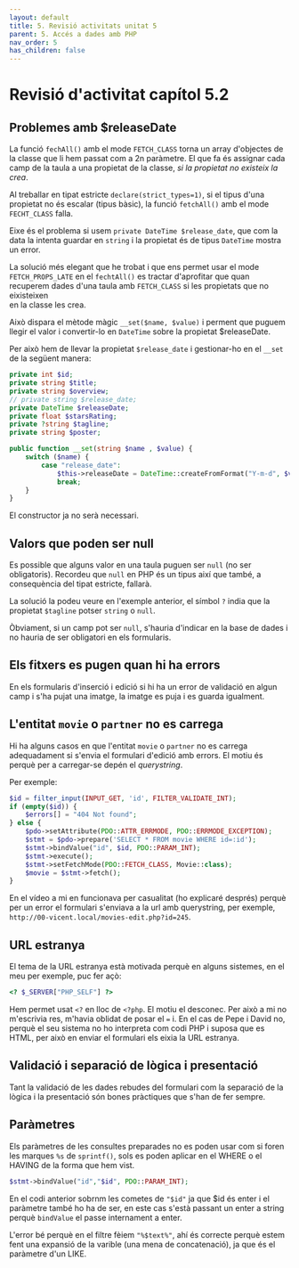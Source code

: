 ```yaml
---
layout: default
title: 5. Revisió activitats unitat 5
parent: 5. Accés a dades amb PHP
nav_order: 5
has_children: false
---
```


# Revisió d'activitat capítol 5.2

## Problemes amb $releaseDate

La funció `fechAll()` amb el mode `FETCH_CLASS` torna un array d'objectes de la classe que li hem passat
com a 2n paràmetre. El que fa és assignar cada camp de la taula a una propietat de la classe, *si la propietat no existeix
la crea*.  

Al treballar en tipat estricte `declare(strict_types=1)`, si el tipus d'una propietat no és escalar (tipus bàsic),
la funció `fetchAll()` amb el mode `FECHT_CLASS` falla.   

Eixe és el problema si usem `private DateTime $release_date`, que com la data la intenta guardar en `string` i la 
propietat és de tipus  `DateTime` mostra un error. 

La solució més elegant que he trobat i que ens permet usar el mode `FETCH_PROPS_LATE` en el `fechtAll()` es tractar 
d'aprofitar que quan recuperem dades d'una taula amb `FETCH_CLASS` si les propietats que no eixisteixen  
en la classe les crea.

Això dispara el mètode màgic `__set($name, $value)` i perment que puguem llegir el valor i convertir-lo en 
`DateTime` sobre la propietat $releaseDate.

Per això hem de llevar la propietat `$release_date` i gestionar-ho en  el `__set` de la següent manera:

```php
private int $id;
private string $title;
private string $overview;
// private string $release_date;
private DateTime $releaseDate;
private float $starsRating;
private ?string $tagline;
private string $poster;

public function __set(string $name , $value) {
    switch ($name) {
        case "release_date":
            $this->releaseDate = DateTime::createFromFormat("Y-m-d", $value);
            break;
    }
}
```
El constructor ja no serà necessari.

## Valors que poden ser null
Es possible que alguns valor en una taula puguen ser `null` (no ser obligatoris). Recordeu que `null` en PHP és un 
tipus així que també, a consequència del tipat estricte, fallarà.

La solució la podeu veure en l'exemple anterior, el símbol `?` india que la propietat `$tagline` potser `string` o `null`.

Òbviament, si un camp pot ser `null`, s'hauria d'indicar en la base de dades i no hauria de ser obligatori 
en els formularis. 
 
## Els fitxers es pugen quan hi ha errors
En els formularis d'inserció i edició si hi ha un error de validació en algun camp i s'ha pujat una imatge, la imatge
es puja i es guarda igualment.
 
## L'entitat `movie` o `partner` no es carrega
Hi ha alguns casos en que l'entitat `movie` o `partner` no es carrega adequadament si s'envia el formulari d'edició amb
errors. El motiu és perquè per a carregar-se depén el _querystring_.

Per exemple:

```php
$id = filter_input(INPUT_GET, 'id', FILTER_VALIDATE_INT);
if (empty($id)) {
    $errors[] = "404 Not found";
} else {
    $pdo->setAttribute(PDO::ATTR_ERRMODE, PDO::ERRMODE_EXCEPTION);
    $stmt = $pdo->prepare('SELECT * FROM movie WHERE id=:id');
    $stmt->bindValue("id", $id, PDO::PARAM_INT);
    $stmt->execute();
    $stmt->setFetchMode(PDO::FETCH_CLASS, Movie::class);
    $movie = $stmt->fetch();
}
```
En el vídeo a mi en funcionava per casualitat (ho explicaré després) perquè per un error el formulari s'enviava a la
url amb querystring, per exemple, `http://00-vicent.local/movies-edit.php?id=245`.

## URL estranya  

El tema de la URL estranya està motivada perquè en alguns sistemes, en el meu per exemple, puc fer açò:

```php
<? $_SERVER["PHP_SELF"] ?>
```
Hem permet usat `<?` en lloc de `<?php`. El motiu el desconec. Per això a mi no m'escrivia res, m'havia oblidat de 
posar el `=` i. En el cas de Pepe i David no, perquè el seu sistema no ho interpreta com codi PHP 
i suposa que es HTML, per això en enviar el formulari els eixia la URL estranya.    


## Validació i separació de lògica i presentació

Tant la validació de les dades rebudes del formulari com la separació de la lògica i la presentació són bones
pràctiques que s'han de fer sempre. 

## Paràmetres

Els paràmetres de les consultes preparades no es poden usar com si foren les marques  `%s` de `sprintf()`, sols
es poden aplicar en el WHERE o el HAVING de la forma que hem vist.


```php
$stmt->bindValue("id","$id", PDO::PARAM_INT); 
```

En el codi anterior sobrnm les cometes de `"$id"` ja que $id és enter i el paràmetre també ho ha de ser, 
en este cas s'està passant un enter a string perquè `bindValue` el passe internament a enter.

L'error bé perquè en el filtre fèiem `"%$text%"`, ahí és correcte perquè estem fent una expansió de la varible (una mena
de concatenació), ja que és el paràmetre d'un LIKE.
